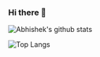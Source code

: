 ### Hi there 👋

<!--
**amshenoy/amshenoy** is a ✨ _special_ ✨ repository because its `README.md` (this file) appears on your GitHub profile.

Here are some ideas to get you started:

- 🔭 I’m currently working on ...
- 🌱 I’m currently learning ...
- 👯 I’m looking to collaborate on ...
- 🤔 I’m looking for help with ...
- 💬 Ask me about ...
- 📫 How to reach me: ...
- 😄 Pronouns: ...
- ⚡ Fun fact: ...
-->

![Abhishek's github stats](https://github-readme-stats.vercel.app/api?username=amshenoy&count_private=true&show_icons=true&theme=material-palenight)

![Top Langs](https://github-readme-stats.vercel.app/api/top-langs/?username=amshenoy&layout=compact)
